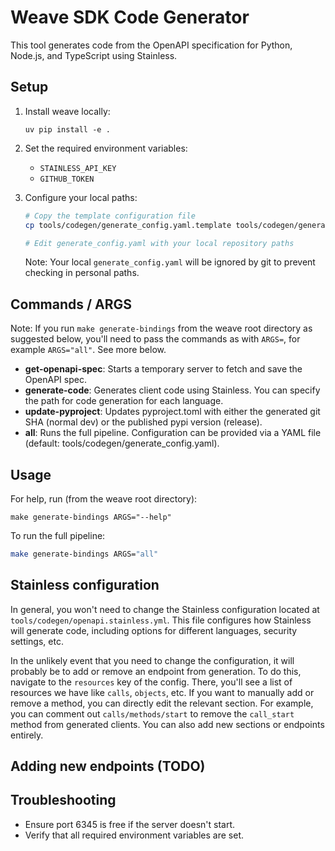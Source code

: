 # Weave SDK Code Generator

This tool generates code from the OpenAPI specification for Python, Node.js, and TypeScript using Stainless.

## Setup

1. Install weave locally:

   ```
   uv pip install -e .
   ```

2. Set the required environment variables:

   - `STAINLESS_API_KEY`
   - `GITHUB_TOKEN`

3. Configure your local paths:

   ```bash
   # Copy the template configuration file
   cp tools/codegen/generate_config.yaml.template tools/codegen/generate_config.yaml

   # Edit generate_config.yaml with your local repository paths
   ```

   Note: Your local `generate_config.yaml` will be ignored by git to prevent checking in personal paths.

## Commands / ARGS

Note: If you run `make generate-bindings` from the weave root directory as suggested below, you'll need to pass the commands as with `ARGS=`, for example `ARGS="all"`. See more below.

- **get-openapi-spec**: Starts a temporary server to fetch and save the OpenAPI spec.
- **generate-code**: Generates client code using Stainless. You can specify the path for code generation for each language.
- **update-pyproject**: Updates pyproject.toml with either the generated git SHA (normal dev) or the published pypi version (release).
- **all**: Runs the full pipeline. Configuration can be provided via a YAML file (default: tools/codegen/generate_config.yaml).

## Usage

For help, run (from the weave root directory):

```
make generate-bindings ARGS="--help"
```

To run the full pipeline:

```bash
make generate-bindings ARGS="all"
```

## Stainless configuration

In general, you won't need to change the Stainless configuration located at `tools/codegen/openapi.stainless.yml`. This file configures how Stainless will generate code, including options for different languages, security settings, etc.

In the unlikely event that you need to change the configuration, it will probably be to add or remove an endpoint from generation. To do this, navigate to the `resources` key of the config. There, you'll see a list of resources we have like `calls`, `objects`, etc. If you want to manually add or remove a method, you can directly edit the relevant section. For example, you can comment out `calls/methods/start` to remove the `call_start` method from generated clients. You can also add new sections or endpoints entirely.

## Adding new endpoints (TODO)

## Troubleshooting

- Ensure port 6345 is free if the server doesn't start.
- Verify that all required environment variables are set.

